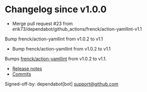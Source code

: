 # Changelog since v1.0.0
- Merge pull request #23 from erik73/dependabot/github_actions/frenck/action-yamllint-v1.1

Bump frenck/action-yamllint from v1.0.2 to v1.1 
- Bump frenck/action-yamllint from v1.0.2 to v1.1

Bumps [frenck/action-yamllint](https://github.com/frenck/action-yamllint) from v1.0.2 to v1.1.
- [Release notes](https://github.com/frenck/action-yamllint/releases)
- [Commits](https://github.com/frenck/action-yamllint/compare/v1.0.2...e21bcc770907b7207a05453ca9f1eb7129c945d1)

Signed-off-by: dependabot[bot] <support@github.com> 
